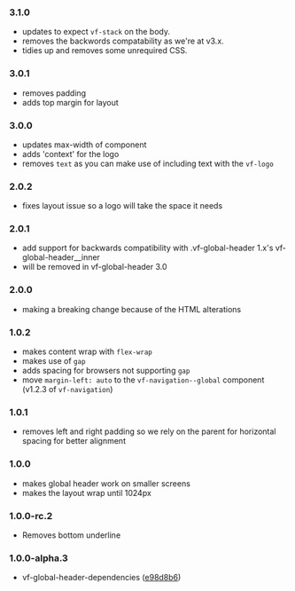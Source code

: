 ### 3.1.0

* updates to expect `vf-stack` on the body.
* removes the backwords compatability as we're at v3.x.
* tidies up and removes some unrequired CSS.

### 3.0.1

* removes padding
* adds top margin for layout

### 3.0.0

* updates max-width of component
* adds 'context' for the logo
* removes `text` as you can make use of including text with the `vf-logo`

### 2.0.2

* fixes layout issue so a logo will take the space it needs

### 2.0.1

* add support for backwards compatibility with .vf-global-header 1.x's vf-global-header__inner
* will be removed in vf-global-header 3.0

### 2.0.0

* making a breaking change because of the HTML alterations

### 1.0.2

* makes content wrap with `flex-wrap`
* makes use of `gap`
* adds spacing for browsers not supporting `gap`
* move `margin-left: auto` to the `vf-navigation--global` component (v1.2.3 of `vf-navigation`)

### 1.0.1

* removes left and right padding so we rely on the parent for horizontal spacing for better alignment

### 1.0.0

* makes global header work on smaller screens
* makes the layout wrap until 1024px

### 1.0.0-rc.2

* Removes bottom underline

### 1.0.0-alpha.3

* vf-global-header-dependencies ([e98d8b6](https://github.com/visual-framework/vf-core/commit/e98d8b6))
